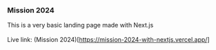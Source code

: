 ### Mission 2024

This is a very basic landing page made with Next.js
<br><br>
Live link: (Mission 2024)[https://mission-2024-with-nextjs.vercel.app/]
